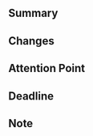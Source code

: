 ## Summary
<!-- 変更目的（Issueのチケット番号など) -->

## Changes
<!-- 変更した点に対する説明・詳細な内容 -->

## Attention Point
<!-- レビュワーに見て欲しい点や特にチェックして欲しい点 -->

## Deadline
<!-- スケジュール -->

## Note
<!-- 実行時の注意事項や備考など -->
